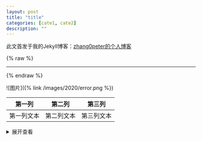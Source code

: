 ```yaml
---
layout: post
title: "title"
categories: [cate1, cate2]
description: ""
---
```


此文首发于我的Jekyll博客：[zhang0peter的个人博客](https://zhang0peter.com)         

{% raw %}
***          
{% endraw %}




![图片]({% link /images/2020/error.png %})



|   第一列   |   第二列   |   第三列   |
| :--------: | :--------: | :--------: |
| 第一列文本 | 第二列文本 | 第三列文本 |


<details>

<summary>展开查看</summary>

</details>
